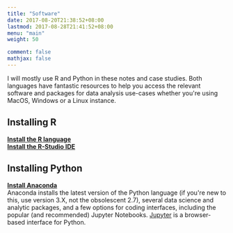 ```yaml
---
title: "Software"
date: 2017-08-20T21:38:52+08:00
lastmod: 2017-08-28T21:41:52+08:00
menu: "main"
weight: 50

comment: false
mathjax: false
---
```


I will mostly use R and Python in these notes and case studies. Both languages have fantastic resources to help you access the relevant software and packages for data analysis use-cases whether you're using MacOS, Windows or a Linux instance. 

<h2>Installing R</h2>

[**Install the R language**](https://cran.r-project.org/mirrors.html)  
[**Install the R-Studio IDE**](https://www.rstudio.com/products/rstudio/download/)

<h2>Installing Python</h2>

[**Install Anaconda**](https://www.anaconda.com/download/)  
Anaconda installs the latest version of the Python language (if you're new to this, use version 3.X, not the obsolescent 2.7), several data science and analytic packages, and a few options for coding interfaces, including the popular (and recommended) Jupyter Notebooks. [Jupyter](www.jupyter.org) is a browser-based interface for Python.



